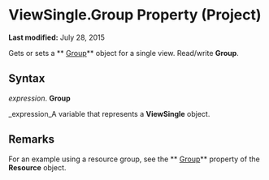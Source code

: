 
# ViewSingle.Group Property (Project)

 **Last modified:** July 28, 2015

Gets or sets a  ** [Group](e3756818-f051-1ae4-5402-0398e568ebfc.md)** object for a single view. Read/write **Group**.

## Syntax

 _expression_. **Group**

 _expression_A variable that represents a  **ViewSingle** object.


## Remarks

For an example using a resource group, see the  ** [Group](9f5f5bd6-c104-629c-feab-455fbeaf27eb.md)** property of the **Resource** object.


